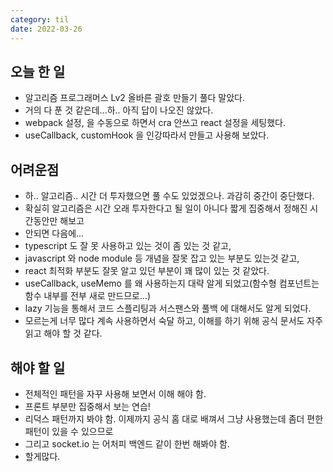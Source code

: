 ```yaml
---
category: til
date: 2022-03-26
---
```


## 오늘 한 일

- 알고리즘 프로그래머스 Lv2 올바른 괄호 만들기 풀다 말았다.
- 거의 다 푼 것 같은데...하.. 아직 답이 나오진 않았다.
- webpack 설정, 을 수동으로 하면서 cra 안쓰고 react 설정을 세팅했다.
- useCallback, customHook 을 인강따라서 만들고 사용해 보았다.

## 어려운점

- 하.. 알고리즘.. 시간 더 투자했으면 풀 수도 있었겠으나. 과감히 중간이 중단했다.
- 확실히 알고리즘은 시간 오래 투자한다고 될 일이 아니다 짧게 집중해서 정해진 시간동안만 해보고
- 안되면 다음에...
- typescript 도 잘 못 사용하고 있는 것이 좀 있는 것 같고,
- javascript 와 node module 등 개념을 잘못 잡고 있는 부분도 있는것 같고,
- react 최적화 부분도 잘못 알고 있던 부분이 꽤 많이 있는 것 같았다.
- useCallback, useMemo 를 왜 사용하는지 대략 알게 되었고(함수형 컴포넌트는 함수 내부를 전부 새로 만드므로...)
- lazy 기능을 통해서 코드 스플리팅과 서스팬스와 풀백 에 대해서도 알게 되었다.
- 모르는게 너무 많다 계속 사용하면서 숙달 하고, 이해를 하기 위해 공식 문서도 자주 읽고 해야 할 것 같다.

## 해야 할 일

- 전체적인 패턴을 자꾸 사용해 보면서 이해 해야 함.
- 프론트 부분만 집중해서 보는 연습!
- 리덕스 패턴까지 봐야 함. 이제까지 공식 홈 대로 배껴서 그냥 사용했는데 좀더 편한 패턴이 있을 수 있으므로
- 그리고 socket.io 는 어처피 백엔드 같이 한번 해봐야 함.
- 할게많다.

